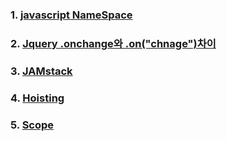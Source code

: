 ### 1. [javascript NameSpace](https://github.com/ckdqja135/Typescript-restful-starter/blob/master/mdfile/2020-07-08/javascript%20NameSpace.md)
### 2. [Jquery .onchange와 .on("chnage")차이](https://github.com/ckdqja135/Typescript-restful-starter/blob/master/mdfile/2020-07-08/%5BjQuery%5D%EB%8F%99%EC%A0%81%20%ED%83%9C%EA%B7%B8%EC%97%90%20%EC%9D%B4%EB%B2%A4%ED%8A%B8%20%EB%B0%94%EC%9D%B8%EB%94%A9%ED%95%98%EA%B8%B0.md)
### 3. [JAMstack](https://github.com/ckdqja135/Typescript-restful-starter/blob/master/mdfile/2020-07-08/JAMstack.md)
### 4. [Hoisting](https://github.com/ckdqja135/Typescript-restful-starter/blob/master/mdfile/2020-07-08/Hoisting.md)
### 5. [Scope](https://github.com/ckdqja135/Typescript-restful-starter/blob/master/mdfile/2020-07-08/%EC%9E%90%EB%B0%94%EC%8A%A4%ED%81%AC%EB%A6%BD%ED%8A%B8%20%EC%8A%A4%EC%BD%94%ED%94%84.md)
